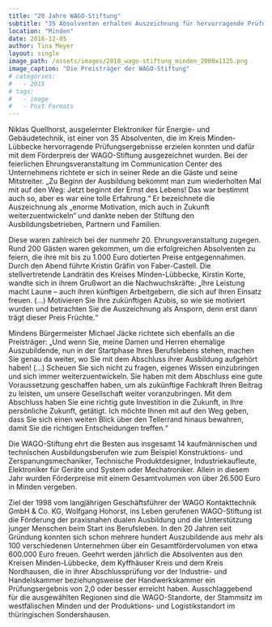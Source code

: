 ```yaml
---
title: "20 Jahre WAGO-Stiftung"
subtitle: "35 Absolventen erhalten Auszeichnung für hervorragende Prüfungsergebnisse. Seit der Gründung wurden mehrere hundert Auszubildende mit einem Gesamtfördervolumen von 600.000 Euro geehrt."
location: "Minden"
date: 2018-12-05
author: Tina Meyer
layout: single
image_path: /assets/images/2018_wago-stiftung_minden_2000x1125.png
image_caption: "Die Preisträger der WAGO-Stiftung"
# categories:
#   - 2015
# tags:
#   - image
#   - Post Formats
---
```


Niklas Quellhorst, ausgelernter Elektroniker für Energie- und Gebäudetechnik, ist einer von 35 Absolventen, die im Kreis Minden-Lübbecke hervorragende Prüfungsergebnisse erzielen konnten und dafür mit dem Förderpreis der WAGO-Stiftung ausgezeichnet wurden. Bei der feierlichen Ehrungsveranstaltung im Communication Center des Unternehmens richtete er sich in seiner Rede an die Gäste und seine Mitstreiter. „Zu Beginn der Ausbildung bekommt man zum wiederholten Mal mit auf den Weg: Jetzt beginnt der Ernst des Lebens! Das war bestimmt auch so, aber es war eine tolle Erfahrung.“ Er bezeichnete die Auszeichnung als „enorme Motivation, mich auch in Zukunft weiterzuentwickeln“ und dankte neben der Stiftung den Ausbildungsbetrieben, Partnern und Familien.

 

Diese waren zahlreich bei der nunmehr 20. Ehrungsveranstaltung zugegen. Rund 200 Gästen waren gekommen, um die erfolgreichen Absolventen zu feiern, die ihre mit bis zu 1.000 Euro dotierten Preise entgegennahmen. Durch den Abend führte Kristin Gräfin von Faber-Castell. Die stellvertretende Landrätin des Kreises Minden-Lübbecke, Kirstin Korte,  wandte sich in ihrem Grußwort an die Nachwuchskräfte: „Ihre Leistung macht Laune – auch ihren künftigen Arbeitgebern, die sich auf Ihren Einsatz freuen. (…) Motivieren Sie Ihre zukünftigen Azubis, so wie sie motiviert wurden und betrachten Sie die Auszeichnung als Ansporn, denn erst dann trägt dieser Preis Früchte.“

 

Mindens Bürgermeister Michael Jäcke richtete sich ebenfalls an die Preisträger: „Und wenn Sie, meine Damen und Herren ehemalige Auszubildende, nun in der Startphase Ihres Berufslebens stehen, machen Sie genau da weiter, wo Sie mit dem Abschluss ihrer Ausbildung aufgehört haben! (…) Scheuen Sie sich nicht zu fragen, eigenes Wissen einzubringen und sich immer weiterzuentwickeln. Sie haben mit dem Abschluss eine gute Voraussetzung geschaffen haben, um als zukünftige Fachkraft Ihren Beitrag zu leisten, um unsere Gesellschaft weiter voranzubringen. Mit dem Abschluss haben Sie eine richtig gute Investition in die Zukunft, in Ihre persönliche Zukunft, getätigt. Ich möchte Ihnen mit auf den Weg geben, dass Sie sich einen weiten Blick über den Tellerrand hinaus bewahren, damit Sie die richtigen Entscheidungen treffen.“

 

Die WAGO-Stiftung ehrt die Besten aus insgesamt 14 kaufmännischen und technischen Ausbildungsberufen wie zum Beispiel Konstruktions- und Zerspanungsmechaniker, Technische Produktdesigner, Industriekaufleute, Elektroniker für Geräte und System oder Mechatroniker. Allein in diesem Jahr wurden Förderpreise mit einem Gesamtvolumen von über 26.500 Euro in Minden vergeben. 

 

Ziel der 1998 vom langjährigen Geschäftsführer der WAGO Kontakttechnik GmbH & Co. KG, Wolfgang Hohorst, ins Leben gerufenen WAGO-Stiftung ist die Förderung der praxisnahen dualen Ausbildung und die Unterstützung junger Menschen beim Start ins Berufsleben. In den 20 Jahren seit Gründung konnten sich schon mehrere hundert Auszubildende aus mehr als 100 verschiedenen Unternehmen über ein Gesamtfördervolumen von etwa 600.000 Euro freuen. Geehrt werden jährlich die Absolventen aus den Kreisen Minden-Lübbecke, dem Kyffhäuser Kreis und dem Kreis Nordhausen, die in ihrer Abschlussprüfung vor der Industrie- und Handelskammer beziehungsweise der Handwerkskammer ein Prüfungsergebnis von 2,0 oder besser erreicht haben. Ausschlaggebend für die ausgewählten Regionen sind die WAGO-Standorte, der Stammsitz im westfälischen Minden und der Produktions- und Logistikstandort im thüringischen Sondershausen.
